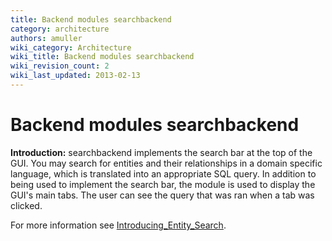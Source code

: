 ```yaml
---
title: Backend modules searchbackend
category: architecture
authors: amuller
wiki_category: Architecture
wiki_title: Backend modules searchbackend
wiki_revision_count: 2
wiki_last_updated: 2013-02-13
---
```


# Backend modules searchbackend

**Introduction:** searchbackend implements the search bar at the top of the GUI. You may search for entities and their relationships in a domain specific language, which is translated into an appropriate SQL query. In addition to being used to implement the search bar, the module is used to display the GUI's main tabs. The user can see the query that was ran when a tab was clicked.

For more information see [Introducing_Entity_Search](/develop/developer-guide/introducing-entity-search/).

